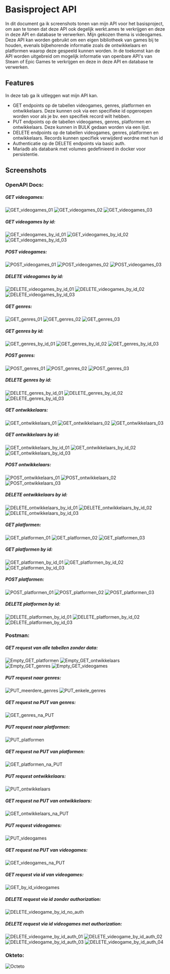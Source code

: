 # Basisproject API



In dit document ga ik screenshots tonen van mijn API voor het basisproject, om aan te tonen dat deze API ook degelijk werkt.ames te verkrijgen en deze in deze API en database te verwerken.
Mijn gekozen thema is videogames. Deze API kan worden gebruikt om een eigen bibliotheek van games bij te houden, evenals bijbehorende informatie zoals de ontwikkelaars en platformen waarop deze gespeeld kunnen worden.
In de toekomst kan de API worden uitgebreid om mogelijk informatie van openbare API's van Steam of Epic Games te verkrijgen en deze in deze API en database te verwerken.


## Features
In deze tab ga ik uitleggen wat mijn API kan.
- GET endpoints op de tabellen videogames, genres, platformen en ontwikkelaars. Deze kunnen ook via een specifieke id opgeroepen worden voor als je bv. een specifiek record wilt hebben.
- PUT endpoints op de tabellen videogames, genres, platformen en ontwikkelaars. Deze kunnen in BULK gedaan worden via een lijst.
- DELETE endpoints op de tabellen videogames, genres, platformen en ontwikkelaars. Records kunnen specifiek verwijderd wordne met hun id
- Authenticatie op de DELETE endpoints via basic auth.
- Mariadb als databank met volumes gedefinieerd in docker voor persistentie.




## Screenshots
### OpenAPI Docs:

##### GET videogames:
![GET_videogames_01](https://github.com/r0901651/basisproject-api-development-videogames/assets/95848828/f0079ea7-55b8-49f3-8ace-7b12cb6e228c)
![GET_videogames_02](https://github.com/r0901651/basisproject-api-development-videogames/assets/95848828/f375b8ae-76fe-4abb-8c18-cefa2cb9c3b7)
![GET_videogames_03](https://github.com/r0901651/basisproject-api-development-videogames/assets/95848828/45c85ca7-0942-4ca9-be29-3090219ca024)

##### GET videogames by id:
![GET_videogames_by_id_01](https://github.com/r0901651/basisproject-api-development-videogames/assets/95848828/370b4dac-331d-4b51-b7da-2884955ff099)
![GET_videogames_by_id_02](https://github.com/r0901651/basisproject-api-development-videogames/assets/95848828/101f1f19-0df0-4720-bac5-37b859ba1f2c)
![GET_videogames_by_id_03](https://github.com/r0901651/basisproject-api-development-videogames/assets/95848828/c54ab32a-72cf-41e4-942f-abe83c19e553)

##### POST videogames:
![POST_videogames_01](https://github.com/r0901651/basisproject-api-development-videogames/assets/95848828/eaed2f76-8d8b-4509-ada5-1b73528ec053)
![POST_videogames_02](https://github.com/r0901651/basisproject-api-development-videogames/assets/95848828/e1236e39-b11e-431a-99a8-cb0e8534cc07)
![POST_videogames_03](https://github.com/r0901651/basisproject-api-development-videogames/assets/95848828/dfefcf21-1d03-417c-bbbb-ee9144c4283f)

##### DELETE videogames by id:
![DELETE_videogames_by_id_01](https://github.com/r0901651/basisproject-api-development-videogames/assets/95848828/dd7d7045-6707-48fe-b405-3cb93166537d)
![DELETE_videogames_by_id_02](https://github.com/r0901651/basisproject-api-development-videogames/assets/95848828/68fe0b20-fb5d-4d78-a24c-4c713eb3a1eb)
![DELETE_videogames_by_id_03](https://github.com/r0901651/basisproject-api-development-videogames/assets/95848828/d7ee071e-132b-4772-9ce5-aabe416bf3ac)



##### GET genres:
![GET_genres_01](https://github.com/r0901651/basisproject-api-development-videogames/assets/95848828/5e946fae-b65d-4944-bffe-f806b1e6f1d0)
![GET_genres_02](https://github.com/r0901651/basisproject-api-development-videogames/assets/95848828/3e0158bf-9e22-495b-a8ff-14e552675b0e)
![GET_genres_03](https://github.com/r0901651/basisproject-api-development-videogames/assets/95848828/c1acae71-7c77-45ce-b26d-d891641cbdc7)

##### GET genres by id:
![GET_genres_by_id_01](https://github.com/r0901651/basisproject-api-development-videogames/assets/95848828/3d5154e3-cd86-4546-9863-20e6fce38c18)
![GET_genres_by_id_02](https://github.com/r0901651/basisproject-api-development-videogames/assets/95848828/ffb07f8f-b6ca-4552-bb34-7075149d9fc1)
![GET_genres_by_id_03](https://github.com/r0901651/basisproject-api-development-videogames/assets/95848828/ec3283c0-3e2a-41fa-aedb-6fec62f0e458)

##### POST genres:
![POST_genres_01](https://github.com/r0901651/basisproject-api-development-videogames/assets/95848828/1677cf6d-04bf-4b62-b5d7-a0ba36e13c32)
![POST_genres_02](https://github.com/r0901651/basisproject-api-development-videogames/assets/95848828/838ba4a5-2880-42c7-a015-aedc73ae8199)
![POST_genres_03](https://github.com/r0901651/basisproject-api-development-videogames/assets/95848828/872b0be9-5421-4a7a-81e1-b89a3bd9bd08)

##### DELETE genres by id:
![DELETE_genres_by_id_01](https://github.com/r0901651/basisproject-api-development-videogames/assets/95848828/1ac10eaa-ad00-4dec-b45f-5af53e541ec4)
![DELETE_genres_by_id_02](https://github.com/r0901651/basisproject-api-development-videogames/assets/95848828/153d6ebc-c706-4091-bd4b-ff469e218686)
![DELETE_genres_by_id_03](https://github.com/r0901651/basisproject-api-development-videogames/assets/95848828/8ecc07c1-e25e-4e28-b44e-7a711d6e5a71)



##### GET ontwikkelaars:
![GET_ontwikkelaars_01](https://github.com/r0901651/basisproject-api-development-videogames/assets/95848828/53db7c15-921d-4275-8238-262c2f99a293)
![GET_ontwikkelaars_02](https://github.com/r0901651/basisproject-api-development-videogames/assets/95848828/f23491c5-a354-44ab-8a74-cd40dd4d87c4)
![GET_ontwikkelaars_03](https://github.com/r0901651/basisproject-api-development-videogames/assets/95848828/f6217d27-74d7-44f2-9ba8-833a5a92f426)

##### GET ontwikkelaars by id:
![GET_ontwikkelaars_by_id_01](https://github.com/r0901651/basisproject-api-development-videogames/assets/95848828/9d450e56-7f1b-4578-8d6e-d276eedb7c1a)
![GET_ontwikkelaars_by_id_02](https://github.com/r0901651/basisproject-api-development-videogames/assets/95848828/040f2571-cf1c-4bd4-b3f6-28c85a8582a4)
![GET_ontwikkelaars_by_id_03](https://github.com/r0901651/basisproject-api-development-videogames/assets/95848828/b5188bf5-0927-4d89-800e-7568b41fd225)

##### POST ontwikkelaars:
![POST_ontwikkelaars_01](https://github.com/r0901651/basisproject-api-development-videogames/assets/95848828/dbc27781-2384-4880-a890-e4ae965fbc84)
![POST_ontwikkelaars_02](https://github.com/r0901651/basisproject-api-development-videogames/assets/95848828/402c5c49-1e76-497b-9d5d-ca99f136a7f8)
![POST_ontwikkelaars_03](https://github.com/r0901651/basisproject-api-development-videogames/assets/95848828/24bb719d-93ff-4d5f-b8fc-694a3c8ed391)

##### DELETE ontwikkelaars by id:
![DELETE_ontwikkelaars_by_id_01](https://github.com/r0901651/basisproject-api-development-videogames/assets/95848828/337143e9-a847-42b2-8f44-914e2d264832)
![DELETE_ontwikkelaars_by_id_02](https://github.com/r0901651/basisproject-api-development-videogames/assets/95848828/1e45d4c6-6bf8-4886-9e5e-0c1a978edfa7)
![DELETE_ontwikkelaars_by_id_03](https://github.com/r0901651/basisproject-api-development-videogames/assets/95848828/5562ad4d-a98e-470b-a94b-c6ab8a042abe)



##### GET platformen:
![GET_platformen_01](https://github.com/r0901651/basisproject-api-development-videogames/assets/95848828/6ebfb9a3-d887-400a-900a-374366545984)
![GET_platformen_02](https://github.com/r0901651/basisproject-api-development-videogames/assets/95848828/a0f327ff-2207-40fd-801d-69133817cab5)
![GET_platformen_03](https://github.com/r0901651/basisproject-api-development-videogames/assets/95848828/3c685d01-b39c-4239-8eee-31fb5939a16d)

##### GET platformen by id:
![GET_platformen_by_id_01](https://github.com/r0901651/basisproject-api-development-videogames/assets/95848828/f122b382-65a2-4505-850b-7fa7abe3800f)
![GET_platformen_by_id_02](https://github.com/r0901651/basisproject-api-development-videogames/assets/95848828/c764af7e-8632-4cdd-af4c-5a033d850284)
![GET_platformen_by_id_03](https://github.com/r0901651/basisproject-api-development-videogames/assets/95848828/5588794d-5090-477d-843e-179494cbb22b)

##### POST platformen:
![POST_platformen_01](https://github.com/r0901651/basisproject-api-development-videogames/assets/95848828/73297f40-db30-48ff-bcce-55d2e560e9e9)
![POST_platformen_02](https://github.com/r0901651/basisproject-api-development-videogames/assets/95848828/0f47bd00-4cb0-4175-95f0-afc65150b655)
![POST_platformen_03](https://github.com/r0901651/basisproject-api-development-videogames/assets/95848828/22775098-62a3-4bfa-b19e-b60e30a092e3)

##### DELETE platformen by id:
![DELETE_platformen_by_id_01](https://github.com/r0901651/basisproject-api-development-videogames/assets/95848828/97f9ccf8-9d10-4048-a44e-f3dff6e96576)
![DELETE_platformen_by_id_02](https://github.com/r0901651/basisproject-api-development-videogames/assets/95848828/d4428f38-2fc7-42cf-8f9c-313edeebae0e)
![DELETE_platformen_by_id_03](https://github.com/r0901651/basisproject-api-development-videogames/assets/95848828/63572eae-4236-47cc-b494-47f1651eba39)





### Postman:

##### GET request van alle tabellen zonder data:
![Empty_GET_platformen](https://github.com/r0901651/basisproject-api-development-videogames/assets/95848828/fac38bed-99e0-4b3b-8342-340bb83607cf)
![Empty_GET_ontwikkelaars](https://github.com/r0901651/basisproject-api-development-videogames/assets/95848828/083f92c8-e34d-4d27-a967-828f159bfb16)
![Empty_GET_genres](https://github.com/r0901651/basisproject-api-development-videogames/assets/95848828/6891cacd-6df8-4362-856e-2231da3c0fdd)
![Empty_GET_videogames](https://github.com/r0901651/basisproject-api-development-videogames/assets/95848828/5f9c7e21-dd42-4937-8b2b-9821f7aac70e)



##### PUT request naar genres:
![PUT_meerdere_genres](https://github.com/r0901651/basisproject-api-development-videogames/assets/95848828/0a895eeb-e578-454b-becd-7aab5226168f)
![PUT_enkele_genres](https://github.com/r0901651/basisproject-api-development-videogames/assets/95848828/a6901185-a920-4cad-8f23-755c047c6f54)



##### GET request na PUT van genres:
![GET_genres_na_PUT](https://github.com/r0901651/basisproject-api-development-videogames/assets/95848828/4f4651ed-59a1-42ac-9c28-a78ae110982a)



##### PUT request naar platformen:
![PUT_platformen](https://github.com/r0901651/basisproject-api-development-videogames/assets/95848828/cad9cb2b-2642-4584-9995-77443a94e88f)



##### GET request na PUT van platformen:
![GET_platformen_na_PUT](https://github.com/r0901651/basisproject-api-development-videogames/assets/95848828/b111d448-a27b-4199-8128-0841f5752db2)



##### PUT request ontwikkelaars:
![PUT_ontwikkelaars](https://github.com/r0901651/basisproject-api-development-videogames/assets/95848828/fbdf4753-4589-4a19-8fb9-237f3c3362f4)



##### GET request na PUT van ontwikkelaars:
![GET_ontwikkelaars_na_PUT](https://github.com/r0901651/basisproject-api-development-videogames/assets/95848828/654fb187-d993-4bfe-bf11-8cba7a173d4e)



##### PUT request videogames:
![PUT_videogames](https://github.com/r0901651/basisproject-api-development-videogames/assets/95848828/6e436a2c-8264-4309-93dc-3c5e1f4e0c7e)



##### GET request na PUT van videogames:
![GET_videogames_na_PUT](https://github.com/r0901651/basisproject-api-development-videogames/assets/95848828/137ed778-68bc-4d50-a511-80ceadff68a1)



##### GET request via id van videogames:
![GET_by_id_videogames](https://github.com/r0901651/basisproject-api-development-videogames/assets/95848828/eacdfeca-15fd-4b54-8a0e-a63126ddb0a0)



##### DELETE request via id zonder authorization:
![DELETE_videogame_by_id_no_auth](https://github.com/r0901651/basisproject-api-development-videogames/assets/95848828/cc45965a-4181-41cf-bd9b-b656fd79a40d)




##### DELETE request via id videogames met authorization:
![DELETE_videogame_by_id_auth_01](https://github.com/r0901651/basisproject-api-development-videogames/assets/95848828/ccb9d15a-3b74-44c3-9e1a-c42445033176)
![DELETE_videogame_by_id_auth_02](https://github.com/r0901651/basisproject-api-development-videogames/assets/95848828/4728d2dd-1307-4a5d-bd0c-1aba0c552994)
![DELETE_videogame_by_id_auth_03](https://github.com/r0901651/basisproject-api-development-videogames/assets/95848828/2b507731-dadf-46aa-948d-7cd4075f1a1c)
![DELETE_videogame_by_id_auth_04](https://github.com/r0901651/basisproject-api-development-videogames/assets/95848828/d121c022-35a9-47c9-8da5-9da2bac3d8f4)





### Okteto:
![Octeto](https://github.com/r0901651/basisproject-api-development-videogames/assets/95848828/e146424b-3b3a-484a-ac75-eea43fe5f80a)
